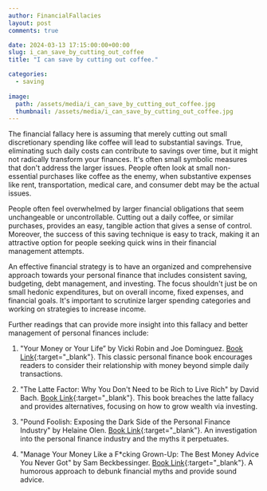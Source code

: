 ```yaml
---
author: FinancialFallacies
layout: post
comments: true

date: 2024-03-13 17:15:00:00+00:00  
slug: i_can_save_by_cutting_out_coffee
title: "I can save by cutting out coffee."

categories:
  - saving
  
image:
  path: /assets/media/i_can_save_by_cutting_out_coffee.jpg
  thumbnail: /assets/media/i_can_save_by_cutting_out_coffee.jpg
---
```


The financial fallacy here is assuming that merely cutting out small discretionary spending like coffee will lead to substantial savings. True, eliminating such daily costs can contribute to savings over time, but it might not radically transform your finances. It's often small symbolic measures that don't address the larger issues. People often look at small non-essential purchases like coffee as the enemy, when substantive expenses like rent, transportation, medical care, and consumer debt may be the actual issues.

People often feel overwhelmed by larger financial obligations that seem unchangeable or uncontrollable. Cutting out a daily coffee, or similar purchases, provides an easy, tangible action that gives a sense of control. Moreover, the success of this saving technique is easy to track, making it an attractive option for people seeking quick wins in their financial management attempts.

An effective financial strategy is to have an organized and comprehensive approach towards your personal finance that includes consistent saving, budgeting, debt management, and investing. The focus shouldn't just be on small hedonic expenditures, but on overall income, fixed expenses, and financial goals. It's important to scrutinize larger spending categories and working on strategies to increase income.

Further readings that can provide more insight into this fallacy and better management of personal finances include:

1. "Your Money or Your Life” by Vicki Robin and Joe Dominguez. [Book Link](https://www.amazon.com/Your-Money-Life-Transforming-Relationship/dp/0143115766/ref=nosim?tag=financialfall-20){:target="_blank"}. This classic personal finance book encourages readers to consider their relationship with money beyond simple daily transactions.

2. "The Latte Factor: Why You Don't Need to be Rich to Live Rich" by David Bach. [Book Link](https://www.amazon.com/Latte-Factor-Dont-Have-Rich/dp/1982120231/ref=nosim?tag=financialfall-20){:target="_blank"}. This book breaches the latte fallacy and provides alternatives, focusing on how to grow wealth via investing.

3. "Pound Foolish: Exposing the Dark Side of the Personal Finance Industry" by Helaine Olen. [Book Link](https://www.amazon.com/Pound-Foolish-Exposing-Personal-Industry/dp/159184679X/ref=nosim?tag=financialfall-20){:target="_blank"}. An investigation into the personal finance industry and the myths it perpetuates.

4. "Manage Your Money Like a F*cking Grown-Up: The Best Money Advice You Never Got" by Sam Beckbessinger. [Book Link](https://www.amazon.com/Manage-Your-Money-cking-Grown/dp/1472143442/ref=nosim?tag=financialfall-20){:target="_blank"}. A humorous approach to debunk financial myths and provide sound advice.

